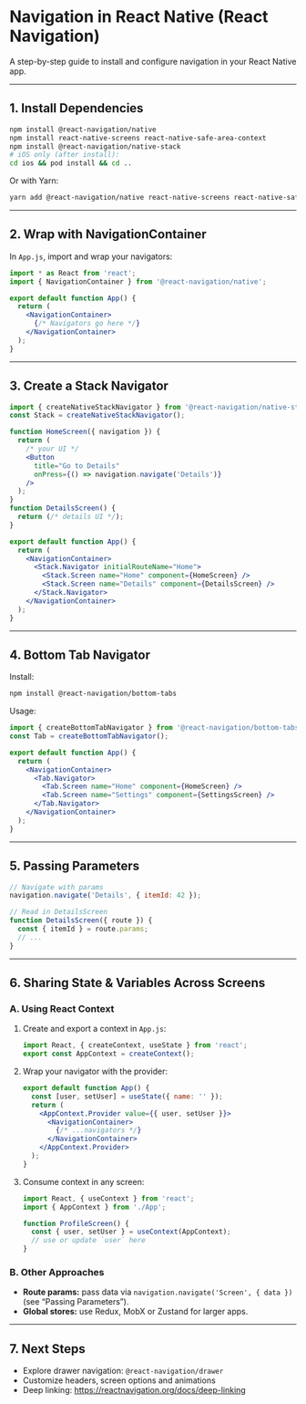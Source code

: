 # Navigation in React Native (React Navigation)

A step-by-step guide to install and configure navigation in your React Native app.

---

## 1. Install Dependencies

```bash
npm install @react-navigation/native
npm install react-native-screens react-native-safe-area-context
npm install @react-navigation/native-stack
# iOS only (after install):
cd ios && pod install && cd ..
```

Or with Yarn:

```bash
yarn add @react-navigation/native react-native-screens react-native-safe-area-context @react-navigation/native-stack
```

---

## 2. Wrap with NavigationContainer

In `App.js`, import and wrap your navigators:

```jsx
import * as React from 'react';
import { NavigationContainer } from '@react-navigation/native';

export default function App() {
  return (
    <NavigationContainer>
      {/* Navigators go here */}
    </NavigationContainer>
  );
}
```

---

## 3. Create a Stack Navigator

```jsx
import { createNativeStackNavigator } from '@react-navigation/native-stack';
const Stack = createNativeStackNavigator();

function HomeScreen({ navigation }) {
  return (
    /* your UI */
    <Button
      title="Go to Details"
      onPress={() => navigation.navigate('Details')}
    />
  );
}
function DetailsScreen() {
  return (/* details UI */);
}

export default function App() {
  return (
    <NavigationContainer>
      <Stack.Navigator initialRouteName="Home">
        <Stack.Screen name="Home" component={HomeScreen} />
        <Stack.Screen name="Details" component={DetailsScreen} />
      </Stack.Navigator>
    </NavigationContainer>
  );
}
```

---

## 4. Bottom Tab Navigator

Install:

```bash
npm install @react-navigation/bottom-tabs
```

Usage:

```jsx
import { createBottomTabNavigator } from '@react-navigation/bottom-tabs';
const Tab = createBottomTabNavigator();

export default function App() {
  return (
    <NavigationContainer>
      <Tab.Navigator>
        <Tab.Screen name="Home" component={HomeScreen} />
        <Tab.Screen name="Settings" component={SettingsScreen} />
      </Tab.Navigator>
    </NavigationContainer>
  );
}
```

---

## 5. Passing Parameters

```js
// Navigate with params
navigation.navigate('Details', { itemId: 42 });

// Read in DetailsScreen
function DetailsScreen({ route }) {
  const { itemId } = route.params;
  // ...
}
```

---

## 6. Sharing State & Variables Across Screens

### A. Using React Context

1. Create and export a context in `App.js`:
   ```jsx
   import React, { createContext, useState } from 'react';
   export const AppContext = createContext();
   ```
2. Wrap your navigator with the provider:
   ```jsx
   export default function App() {
     const [user, setUser] = useState({ name: '' });
     return (
       <AppContext.Provider value={{ user, setUser }}>
         <NavigationContainer>
           {/* ...navigators */}
         </NavigationContainer>
       </AppContext.Provider>
     );
   }
   ```
3. Consume context in any screen:
   ```jsx
   import React, { useContext } from 'react';
   import { AppContext } from './App';

   function ProfileScreen() {
     const { user, setUser } = useContext(AppContext);
     // use or update `user` here
   }
   ```

### B. Other Approaches

- **Route params:** pass data via `navigation.navigate('Screen', { data })` (see “Passing Parameters”).  
- **Global stores:** use Redux, MobX or Zustand for larger apps.

---

## 7. Next Steps

- Explore drawer navigation: `@react-navigation/drawer`  
- Customize headers, screen options and animations  
- Deep linking: https://reactnavigation.org/docs/deep-linking
